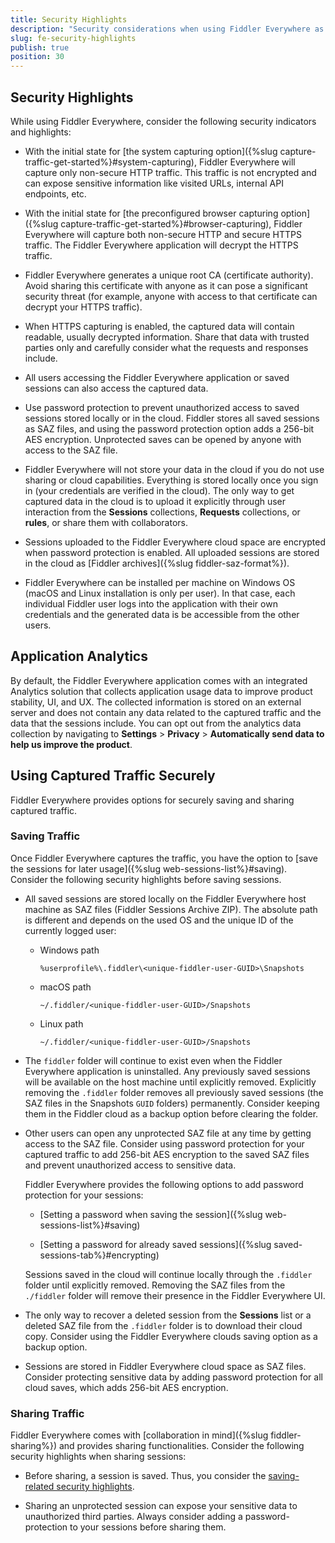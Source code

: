 ```yaml
---
title: Security Highlights
description: "Security considerations when using Fiddler Everywhere as a proxy"
slug: fe-security-highlights
publish: true
position: 30
---
```



## Security Highlights

While using Fiddler Everywhere, consider the following security indicators and highlights:

- With the initial state for [the system capturing option]({%slug capture-traffic-get-started%}#system-capturing), Fiddler Everywhere will capture only non-secure HTTP traffic. This traffic is not encrypted and can expose sensitive information like visited URLs, internal API endpoints, etc.

- With the initial state for [the preconfigured browser capturing option]({%slug capture-traffic-get-started%}#browser-capturing), Fiddler Everywhere will capture both non-secure HTTP and secure HTTPS traffic. The Fiddler Everywhere application will decrypt the HTTPS traffic.

- Fiddler Everywhere generates a unique root CA (certificate authority). Avoid sharing this certificate with anyone as it can pose a significant security threat (for example, anyone with access to that certificate can decrypt your HTTPS traffic).

- When HTTPS capturing is enabled, the captured data will contain readable, usually decrypted information. Share that data with trusted parties only and carefully consider what the requests and responses include.

- All users accessing the Fiddler Everywhere application or saved sessions can also access the captured data.

- Use password protection to prevent unauthorized access to saved sessions stored locally or in the cloud. Fiddler stores all saved sessions as SAZ files, and using the password protection option adds a 256-bit AES encryption. Unprotected saves can be opened by anyone with access to the SAZ file.

- Fiddler Everywhere will not store your data in the cloud if you do not use sharing or cloud capabilities. Everything is stored locally once you sign in (your credentials are verified in the cloud). The only way to get captured data in the cloud is to upload it explicitly through user interaction from the **Sessions** collections, **Requests** collections, or **rules**, or share them with collaborators.

- Sessions uploaded to the Fiddler Everywhere cloud space are encrypted when password protection is enabled. All uploaded sessions are stored in the cloud as [Fiddler archives]({%slug fiddler-saz-format%}).

- Fiddler Everywhere can be installed per machine on Windows OS (macOS and Linux installation is only per user). In that case,  each individual Fiddler user logs into the application with their own credentials and the generated data is be accessible from the other users.


## Application Analytics

By default, the Fiddler Everywhere application comes with an integrated Analytics solution that collects application usage data to improve product stability, UI, and UX. The collected information is stored on an external server and does not contain any data related to the captured traffic and the data that the sessions include. You can opt out from the analytics data collection by navigating to **Settings** > **Privacy** > **Automatically send data to help us improve the product**.

## Using Captured Traffic Securely

Fiddler Everywhere provides options for securely saving and sharing captured traffic.

### Saving Traffic

Once Fiddler Everywhere captures the traffic, you have the option to [save the sessions for later usage]({%slug web-sessions-list%}#saving). Consider the following security highlights before saving sessions.

- All saved sessions are stored locally on the Fiddler Everywhere host machine as SAZ files (Fiddler Sessions Archive ZIP). The absolute path is different and depends on the used OS and the unique ID of the currently logged user:

    * Windows path
        ```curl
        %userprofile%\.fiddler\<unique-fiddler-user-GUID>\Snapshots
        ```

    * macOS path

        ```curl
        ~/.fiddler/<unique-fiddler-user-GUID>/Snapshots
        ```

    * Linux path

        ```curl
        ~/.fiddler/<unique-fiddler-user-GUID>/Snapshots
        ```

- The `fiddler` folder will continue to exist even when the Fiddler Everywhere application is uninstalled. Any previously saved sessions will be available on the host machine until explicitly removed. Explicitly removing the `.fiddler` folder removes all previously saved sessions (the SAZ files in the Snapshots `GUID` folders) permanently. Consider keeping them in the Fiddler cloud as a backup option before clearing the folder.

- Other users can open any unprotected SAZ file at any time by getting access to the SAZ file. Consider using password protection for your captured traffic to add 256-bit AES encryption to the saved SAZ files and prevent unauthorized access to sensitive data.

  Fiddler Everywhere provides the following options to add password protection for your sessions:

    * [Setting a password when saving the session]({%slug web-sessions-list%}#saving)

    * [Setting a password for already saved sessions]({%slug saved-sessions-tab%}#encrypting)

  Sessions saved in the cloud will continue locally through the `.fiddler` folder until explicitly removed. Removing the SAZ files from the `./fiddler` folder will remove their presence in the Fiddler Everywhere UI.

- The only way to recover a deleted session from the **Sessions** list or a deleted SAZ file from the `.fiddler` folder is to download their cloud copy. Consider using the Fiddler Everywhere clouds saving option as a backup option.

- Sessions are stored in Fiddler Everywhere cloud space as SAZ files. Consider protecting sensitive data by adding password protection for all cloud saves, which adds 256-bit AES encryption.

### Sharing Traffic

Fiddler Everywhere comes with [collaboration in mind]({%slug fiddler-sharing%}) and provides sharing functionalities. Consider the following security highlights when sharing sessions:

- Before sharing, a session is saved. Thus, you consider the [saving-related security highlights](#saving-traffic).

- Sharing an unprotected session can expose your sensitive data to unauthorized third parties. Always consider adding a password-protection to your sessions before sharing them.
